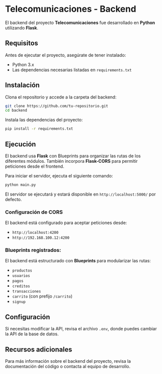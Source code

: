 # Telecomunicaciones - Backend

El backend del proyecto **Telecomunicaciones** fue desarrollado en **Python** utilizando **Flask**.

## Requisitos

Antes de ejecutar el proyecto, asegúrate de tener instalado:

- Python 3.x
- Las dependencias necesarias listadas en `requirements.txt`

## Instalación

Clona el repositorio y accede a la carpeta del backend:

```bash
git clone https://github.com/tu-repositorio.git
cd backend
```

Instala las dependencias del proyecto:

```bash
pip install -r requirements.txt
```

## Ejecución

El backend usa **Flask** con Blueprints para organizar las rutas de los diferentes módulos. También incorpora **Flask-CORS** para permitir peticiones desde el frontend.

Para iniciar el servidor, ejecuta el siguiente comando:

```bash
python main.py
```

El servidor se ejecutará y estará disponible en `http://localhost:5000/` por defecto.

### Configuración de CORS

El backend está configurado para aceptar peticiones desde:
- `http://localhost:4200`
- `http://192.168.100.12:4200`

### Blueprints registrados:

El backend está estructurado con **Blueprints** para modularizar las rutas:
- `productos`
- `usuarios`
- `pagos`
- `creditos`
- `transacciones`
- `carrito` (con prefijo `/carrito`)
- `signup`

## Configuración

Si necesitas modificar la API, revisa el archivo `.env`, donde puedes cambiar la API de la base de datos.

## Recursos adicionales

Para más información sobre el backend del proyecto, revisa la documentación del código o contacta al equipo de desarrollo.
